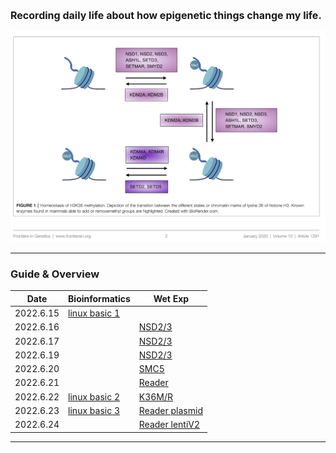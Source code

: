 <b><font size=3>Recording daily life about how epigenetic things change my life.</font></b>

<img src="images/logo.png" alt="Image of fast.ai logo" style="zoom:80%;" />

-----------------------



### Guide & Overview

| Date      | Bioinformatics                                               | Wet Exp                                                      |
| --------- | ------------------------------------------------------------ | ------------------------------------------------------------ |
| 2022.6.15 | [linux basic 1](https://yiw4007.github.io/2022/06/15/linux-basic.html) |                                                              |
| 2022.6.16 |                                                              | [NSD2/3](https://yiw4007.github.io/2022/06/16/Exp.html)      |
| 2022.6.17 |                                                              | [NSD2/3](https://yiw4007.github.io/2022/06/17/Exp.html)      |
| 2022.6.19 |                                                              | [NSD2/3](https://yiw4007.github.io/2022/06/19/Exp.html)      |
| 2022.6.20 |                                                              | [SMC5](https://yiw4007.github.io/2022/06/20/Exp.html)        |
| 2022.6.21 |                                                              | [Reader](https://yiw4007.github.io/2022/06/21/Exp.html)      |
| 2022.6.22 | [linux basic 2](https://yiw4007.github.io/2022/06/22/linux-command.html) | [K36M/R](https://yiw4007.github.io/2022/06/22/Exp.html)      |
| 2022.6.23 | [linux basic 3](https://yiw4007.github.io/2022/06/23/linux-environment.html) | [Reader plasmid](https://yiw4007.github.io/2022/06/23/Exp.html) |
| 2022.6.24 |                                                              | [Reader lentiV2](https://yiw4007.github.io/2022/06/24/Exp.html) |



-----------------------------------------



